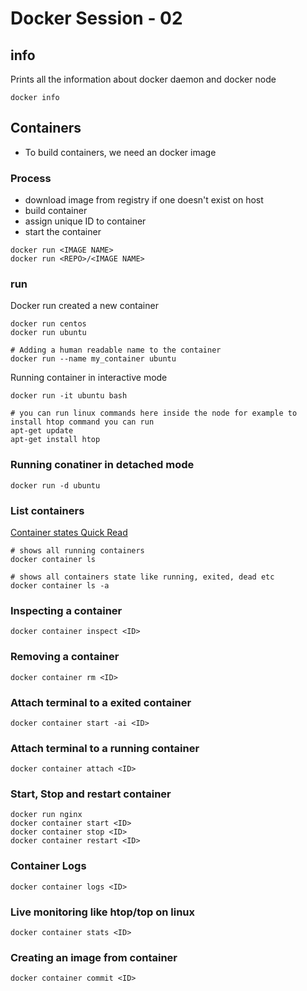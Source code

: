 # Docker Session - 02  #
## info ##
Prints all the information about docker daemon and docker node
```
docker info
```

## Containers ##
* To build containers, we need an docker image
### Process ###
* download image from registry if one doesn't exist on host
* build container
* assign unique ID to container
* start the container
```
docker run <IMAGE NAME>
docker run <REPO>/<IMAGE NAME>
```
### run ###
Docker run created a new container
```
docker run centos
docker run ubuntu

# Adding a human readable name to the container
docker run --name my_container ubuntu
```
Running container in interactive mode
```
docker run -it ubuntu bash

# you can run linux commands here inside the node for example to install htop command you can run
apt-get update
apt-get install htop
```
### Running conatiner in detached mode ###
```
docker run -d ubuntu
```

### List containers ###
[Container states Quick Read](https://www.baeldung.com/ops/docker-container-states)
```
# shows all running containers
docker container ls

# shows all containers state like running, exited, dead etc
docker container ls -a
```
### Inspecting a container ###
```
docker container inspect <ID>
```


### Removing a container ####
```
docker container rm <ID>
```
### Attach terminal to a exited container ###
```
docker container start -ai <ID>
```
### Attach terminal to a running container ###
```
docker container attach <ID>
```
### Start, Stop and restart container ###
```
docker run nginx
docker container start <ID>
docker container stop <ID>
docker container restart <ID>
```

### Container Logs ###
```
docker container logs <ID>
```
### Live monitoring like htop/top on linux ###
```
docker container stats <ID>
```
### Creating an image from container ###
```
docker container commit <ID>
```